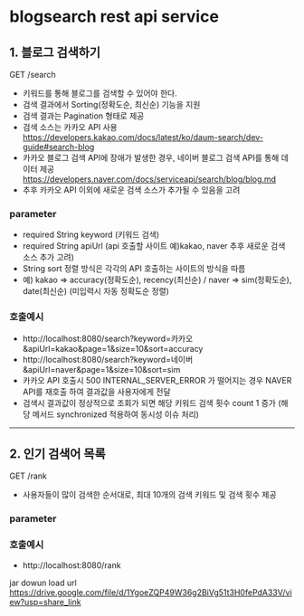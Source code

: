 # blogsearch rest api service

## 1. 블로그 검색하기
GET /search
* 키워드를 통해 블로그를 검색할 수 있어야 한다.<br>
* 검색 결과에서 Sorting(정확도순, 최신순) 기능을 지원<br>
* 검색 결과는 Pagination 형태로 제공<br>
* 검색 소스는 카카오 API 사용 https://developers.kakao.com/docs/latest/ko/daum-search/dev-guide#search-blog <br>
* 카카오 블로그 검색 API에 장애가 발생한 경우, 네이버 블로그 검색 API를 통해 데이터 제공 https://developers.naver.com/docs/serviceapi/search/blog/blog.md <br>
* 추후 카카오 API 이외에 새로운 검색 소스가 추가될 수 있음을 고려<br>
### parameter
* required String keyword (키워드 검색)
* required String apiUrl (api 호출할 사이트 예)kakao, naver 추후 새로운 검색 소스 추가 고려)
* String sort 정렬 방식은 각각의 API 호출하는 사이트의 방식을 따름 <br>
* 예) kakao => accuracy(정확도순), recency(최신순) / naver => sim(정확도순), date(최신순) (미입력시 자동 정확도순 정렬)
### 호출예시
* http://localhost:8080/search?keyword=카카오&apiUrl=kakao&page=1&size=10&sort=accuracy
* http://localhost:8080/search?keyword=네이버&apiUrl=naver&page=1&size=10&sort=sim
* 카카오 API 호출시 500 INTERNAL_SERVER_ERROR 가 떨어지는 경우 NAVER API를 재호출 하여 결과값을 사용자에게 전달
* 검색시 결과값이 정상적으로 조회가 되면 해당 키워드 검색 횟수 count 1 증가 (해당 메서드 synchronized 적용하여 동시성 이슈 처리)
***
## 2. 인기 검색어 목록
GET /rank
* 사용자들이 많이 검색한 순서대로, 최대 10개의 검색 키워드 및 검색 횟수 제공
### parameter
### 호출예시
* http://localhost:8080/rank

jar dowun load url <br>
https://drive.google.com/file/d/1YgoeZQP49W36g2BiVg51t3H0fePdA33V/view?usp=share_link
